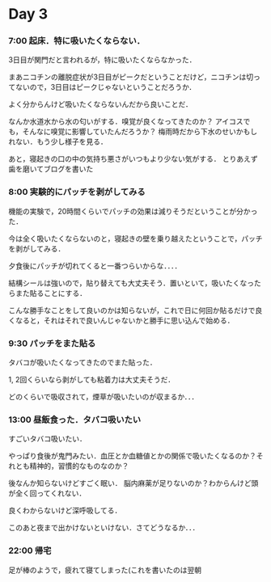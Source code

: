 # Day 3

### 7:00 起床．特に吸いたくならない．
3日目が関門だと言われるが，特に吸いたくならなかった．

まあニコチンの離脱症状が3日目がピークだということだけど，ニコチンは切ってないので，3日目はピークじゃないということだろうか．

よく分からんけど吸いたくならないんだから良いことだ．

なんか水道水から水の匂いがする．嗅覚が良くなってきたのか？
アイコスでも，そんなに嗅覚に影響していたんだろうか？
梅雨時だから下水のせいかもしれない．もう少し様子を見る．

あと，寝起きの口の中の気持ち悪さがいつもより少ない気がする．
とりあえず歯を磨いてブログを書いた

### 8:00 実験的にパッチを剥がしてみる
機能の実験で，20時間くらいでパッチの効果は減りそうだということが分かった．

今は全く吸いたくならないのと，寝起きの壁を乗り越えたということで，パッチを剥がしてみる．

夕食後にパッチが切れてくると一番つらいからな．．．．

結構シールは強いので，貼り替えても大丈夫そう．置いといて，吸いたくなったらまた貼ることにする．

こんな勝手なことをして良いのかは知らないが，これで日に何回か貼るだけで良くなると，それはそれで良いんじゃないかと勝手に思い込んで始める．

### 9:30 パッチをまた貼る
タバコが吸いたくなってきたのでまた貼った．

1, 2回くらいなら剥がしても粘着力は大丈夫そうだ．

どのくらいで吸収されて，煙草が吸いたいのが収まるか．．．

### 13:00 昼飯食った．タバコ吸いたい

すごいタバコ吸いたい．

やっぱり食後が鬼門みたい．血圧とか血糖値とかの関係で吸いたくなるのか？それとも精神的，習慣的なものなのか？

後なんか知らないけどすごく眠い．
脳内麻薬が足りないのか？わからんけど頭が全く回ってくれない．

良くわからないけど深呼吸してる．

このあと夜まで出かけないといけない．さてどうなるか．．．

### 22:00 帰宅
足が棒のようで，疲れて寝てしまった(これを書いたのは翌朝
